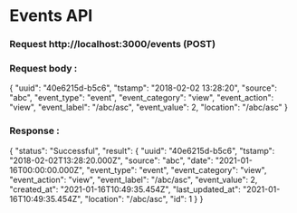 # Events API 

### Request http://localhost:3000/events  (POST)

### Request body :
{
    "uuid": "40e6215d-b5c6",
    "tstamp": "2018-02-02 13:28:20",
    "source": "abc",
    "event_type": "event",
    "event_category": "view",
    "event_action": "view",
    "event_label": "/abc/asc",
    "event_value": 2,
    "location": "/abc/asc"
}

### Response :

{
    "status": "Successful",
    "result": {
        "uuid": "40e6215d-b5c6",
        "tstamp": "2018-02-02T13:28:20.000Z",
        "source": "abc",
        "date": "2021-01-16T00:00:00.000Z",
        "event_type": "event",
        "event_category": "view",
        "event_action": "view",
        "event_label": "/abc/asc",
        "event_value": 2,
        "created_at": "2021-01-16T10:49:35.454Z",
        "last_updated_at": "2021-01-16T10:49:35.454Z",
        "location": "/abc/asc",
        "id": 1
    }
}